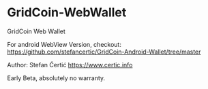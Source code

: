 # GridCoin-WebWallet
GridCoin Web Wallet

For android WebView Version, checkout:
https://github.com/stefancertic/GridCoin-Android-Wallet/tree/master

Author: Stefan Ćertić https://www.certic.info

Early Beta, absolutely no warranty.

